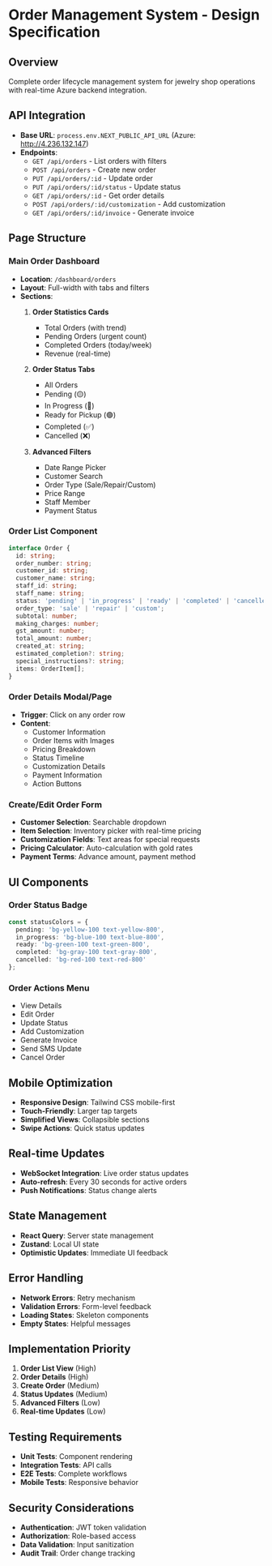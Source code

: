 # Order Management System - Design Specification

## Overview
Complete order lifecycle management system for jewelry shop operations with real-time Azure backend integration.

## API Integration
- **Base URL**: `process.env.NEXT_PUBLIC_API_URL` (Azure: http://4.236.132.147)
- **Endpoints**: 
  - `GET /api/orders` - List orders with filters
  - `POST /api/orders` - Create new order
  - `PUT /api/orders/:id` - Update order
  - `PUT /api/orders/:id/status` - Update status
  - `GET /api/orders/:id` - Get order details
  - `POST /api/orders/:id/customization` - Add customization
  - `GET /api/orders/:id/invoice` - Generate invoice

## Page Structure

### Main Order Dashboard
- **Location**: `/dashboard/orders`
- **Layout**: Full-width with tabs and filters
- **Sections**:
  1. **Order Statistics Cards**
     - Total Orders (with trend)
     - Pending Orders (urgent count)
     - Completed Orders (today/week)
     - Revenue (real-time)
  
  2. **Order Status Tabs**
     - All Orders
     - Pending (🟡)
     - In Progress (🔵)
     - Ready for Pickup (🟢)
     - Completed (✅)
     - Cancelled (❌)
  
  3. **Advanced Filters**
     - Date Range Picker
     - Customer Search
     - Order Type (Sale/Repair/Custom)
     - Price Range
     - Staff Member
     - Payment Status

### Order List Component
```typescript
interface Order {
  id: string;
  order_number: string;
  customer_id: string;
  customer_name: string;
  staff_id: string;
  staff_name: string;
  status: 'pending' | 'in_progress' | 'ready' | 'completed' | 'cancelled';
  order_type: 'sale' | 'repair' | 'custom';
  subtotal: number;
  making_charges: number;
  gst_amount: number;
  total_amount: number;
  created_at: string;
  estimated_completion?: string;
  special_instructions?: string;
  items: OrderItem[];
}
```

### Order Details Modal/Page
- **Trigger**: Click on any order row
- **Content**:
  - Customer Information
  - Order Items with Images
  - Pricing Breakdown
  - Status Timeline
  - Customization Details
  - Payment Information
  - Action Buttons

### Create/Edit Order Form
- **Customer Selection**: Searchable dropdown
- **Item Selection**: Inventory picker with real-time pricing
- **Customization Fields**: Text areas for special requests
- **Pricing Calculator**: Auto-calculation with gold rates
- **Payment Terms**: Advance amount, payment method

## UI Components

### Order Status Badge
```typescript
const statusColors = {
  pending: 'bg-yellow-100 text-yellow-800',
  in_progress: 'bg-blue-100 text-blue-800',
  ready: 'bg-green-100 text-green-800',
  completed: 'bg-gray-100 text-gray-800',
  cancelled: 'bg-red-100 text-red-800'
};
```

### Order Actions Menu
- View Details
- Edit Order
- Update Status
- Add Customization
- Generate Invoice
- Send SMS Update
- Cancel Order

## Mobile Optimization
- **Responsive Design**: Tailwind CSS mobile-first
- **Touch-Friendly**: Larger tap targets
- **Simplified Views**: Collapsible sections
- **Swipe Actions**: Quick status updates

## Real-time Updates
- **WebSocket Integration**: Live order status updates
- **Auto-refresh**: Every 30 seconds for active orders
- **Push Notifications**: Status change alerts

## State Management
- **React Query**: Server state management
- **Zustand**: Local UI state
- **Optimistic Updates**: Immediate UI feedback

## Error Handling
- **Network Errors**: Retry mechanism
- **Validation Errors**: Form-level feedback
- **Loading States**: Skeleton components
- **Empty States**: Helpful messages

## Implementation Priority
1. **Order List View** (High)
2. **Order Details** (High)
3. **Create Order** (Medium)
4. **Status Updates** (Medium)
5. **Advanced Filters** (Low)
6. **Real-time Updates** (Low)

## Testing Requirements
- **Unit Tests**: Component rendering
- **Integration Tests**: API calls
- **E2E Tests**: Complete workflows
- **Mobile Tests**: Responsive behavior

## Security Considerations
- **Authentication**: JWT token validation
- **Authorization**: Role-based access
- **Data Validation**: Input sanitization
- **Audit Trail**: Order change tracking